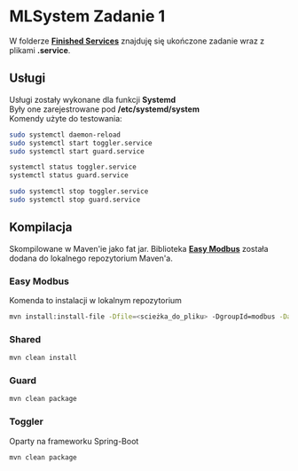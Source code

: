 # MLSystem Zadanie 1

W folderze **[Finished Services](FinishedServices/)** znajduję się ukończone zadanie wraz z plikami **.service**.

## Usługi

Usługi zostały wykonane dla funkcji **Systemd**</br>
Były one zarejestrowane pod **/etc/systemd/system**</br>
Komendy użyte do testowania:

```bash
sudo systemctl daemon-reload
sudo systemctl start toggler.service
sudo systemctl start guard.service

systemctl status toggler.service
systemctl status guard.service

sudo systemctl stop toggler.service
sudo systemctl stop guard.service
```

## Kompilacja

Skompilowane w Maven'ie jako fat jar. Biblioteka **[Easy Modbus](EasyModbusJava.jar)** została dodana do lokalnego repozytorium Maven'a.

### Easy Modbus

Komenda to instalacji w lokalnym repozytorium

```bash
mvn install:install-file -Dfile=<scieżka_do_pliku> -DgroupId=modbus -DartifactId=easymodbus -Dversion=1.0 -Dpackaging=jar -DgeneratePom=true
```

### Shared

```bash
mvn clean install
```

### Guard

```bash
mvn clean package
```

### Toggler

Oparty na frameworku Spring-Boot

```bash
mvn clean package
```
